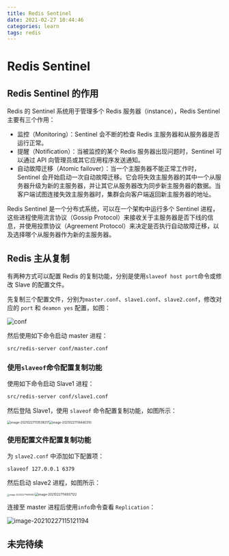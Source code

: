 ```yaml
---
title: Redis Sentinel
date: 2021-02-27 10:44:46
categories: learn
tags: redis
---
```


# Redis Sentinel

## Redis Sentinel 的作用

Redis 的 Sentinel 系统用于管理多个 Redis 服务器（instance），Redis Sentinel 主要有三个作用：

* 监控（Monitoring）：Sentinel 会不断的检查 Redis 主服务器和从服务器是否运行正常。
* 提醒（Notification）：当被监控的某个 Redis 服务器出现问题时，Sentinel 可以通过 API 向管理员或其它应用程序发送通知。
* 自动故障迁移（Atomic failover）：当一个主服务器不能正常工作时，Sentinel 会开始启动一次自动故障迁移。它会将失效主服务器的其中一个从服务器升级为新的主服务器，并让其它从服务器改为同步新主服务器的数据。当客户端试图连接失效主服务器时，集群会向客户端返回新主服务器的地址。

Redis Sentinel 是一个分布式系统，可以在一个架构中运行多个 Sentinel 进程，这些进程使用流言协议（Gossip Protocol）来接收关于主服务器是否下线的信息，并使用投票协议（Agreement Protocol）来决定是否执行自动故障迁移，以及选择哪个从服务器作为新的主服务器。

## Redis 主从复制

有两种方式可以配置 Redis 的复制功能，分别是使用`slaveof host port`命令或修改 Slave 的配置文件。

先复制三个配置文件，分别为`master.conf`、`slave1.conf`、`slave2.conf`，修改对应的 `port` 和 `deamon yes` 配置，如图：

![conf](https://cdn.jsdelivr.net/gh/xianglin2020/gallery@master/202102/121329.png)

然后使用如下命令启动 master 进程：

```bash
src/redis-server conf/master.conf
```

### 使用`slaveof`命令配置复制功能

使用如下命令启动 Slave1 进程：

```bash
src/redis-server conf/slave1.conf
```

然后登陆 Slave1，使用 `slaveof` 命令配置复制功能，如图所示：

<img src="https://cdn.jsdelivr.net/gh/xianglin2020/gallery@master/202102/113540.png" alt="image-20210227113539217" style="zoom: 50%;" /><img src="https://cdn.jsdelivr.net/gh/xianglin2020/gallery@master/202102/114440.png" alt="image-20210227114440310" style="zoom:50%;" />

### 使用配置文件配置复制功能

为 `slave2.conf` 中添加如下配置项：

```properties
slaveof 127.0.0.1 6379
```

然后启动 slave2 进程，如图所示：

<img src="https://cdn.jsdelivr.net/gh/xianglin2020/gallery@master/202102/114911.png" alt="image-20210227114910857" style="zoom: 33%;" /><img src="https://cdn.jsdelivr.net/gh/xianglin2020/gallery@master/202102/114937.png" alt="image-20210227114937122" style="zoom:50%;" />

连接至 master 进程后使用`info`命令查看 `Replication`：

![image-20210227115121194](https://cdn.jsdelivr.net/gh/xianglin2020/gallery@master/202102/115121.png)

## 未完待续

